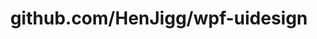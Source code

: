 ---
layout: post
title: github.com/HenJigg/wpf-uidesign
categories: link
tags: [انگلیسی, برنامه‌نویسی]
---